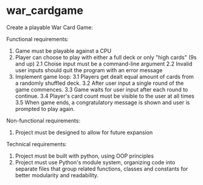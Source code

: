 # war_cardgame

Create a playable War Card Game:

Functional requirements:
  1. Game must be playable against a CPU
  2. Player can choose to play with either a full deck or only "high cards" (9s and up)
     2.1 Choise input must be a command-line argument
     2.2 Invalid user inputs should quit the program with an error message
  3. Implement game loop:
     3.1 Players get dealt equal amount of cards from a randomly shuffled deck.
     3.2 After user input a single round of the game commences.
     3.3 Game waits for user input after each round to continue.
     3.4 Player's card count must be visible to the user at all times
     3.5 When game ends, a congratulatory message is shown and user is prompted to play again.

Non-functional requirements:
  1. Project must be designed to allow for future expansion

Technical requirements:
  1. Project must be built with python, using OOP principles
  2. Project must use Python's module system, organizing code into separate files that group
     related functions, classes and constants for better modularity and readability.
    
